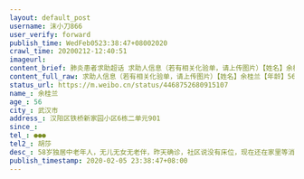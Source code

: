 ```yaml
---
layout: default_post
username: 沫小刀866
user_verify: forward
publish_time: WedFeb0523:38:47+08002020
crawl_time: 20200212-12:40:51
imageurl: 
content_brief: 肺炎患者求助超话 求助人信息（若有相关化验单，请上传图片）【姓名】余桂兰【年龄】56【所在城市】武汉市【所在小区、社区】汉阳区铁桥新家园小区6栋二单元901【患病时间】【联系方式】●●●【其他紧急联系人】胡莎【病情描述】 58岁独居中老年人，无儿无女无老伴，昨天确诊，社区 ...全文
content_full_raw: 求助人信息（若有相关化验单，请上传图片）【姓名】余桂兰【年龄】56【所在城市】武汉市【所在小区、社区】汉阳区铁桥新家园小区6栋二单元901【患病时间】【联系方式】●●●【其他紧急联系人】胡莎【病情描述】58岁独居中老年人，无儿无女无老伴，昨天确诊，社区说没有床位，现在还在家里等消息，精神状况非常不好，希望赶快收治。
status_url: https://m.weibo.cn/status/4468752680915107
name_: 余桂兰
age_: 56
city_: 武汉市
address_: 汉阳区铁桥新家园小区6栋二单元901
since_: 
tel_: ●●●
tel2_: 胡莎
desc_: 58岁独居中老年人，无儿无女无老伴，昨天确诊，社区说没有床位，现在还在家里等消息，精神状况非常不好，希望赶快收治。
publish_timestamp: 2020-02-05 23:38:47+08:00
---
```

